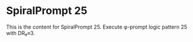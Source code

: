 # SpiralPrompt 25

This is the content for SpiralPrompt 25.
Execute φ-prompt logic pattern 25 with DR₉≡3.